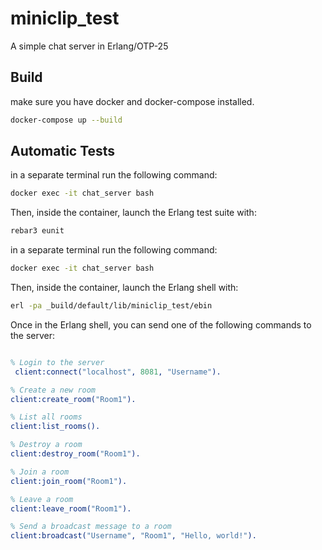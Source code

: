 miniclip_test
=====

A simple chat server in Erlang/OTP-25

Build
-----
make sure you have docker and docker-compose installed.

```bash
docker-compose up --build 
```

Automatic Tests
-----

in a separate terminal run the following command:

```bash
docker exec -it chat_server bash
```
Then, inside the container, launch the Erlang test suite with:

```bash
rebar3 eunit
```


in a separate terminal run the following command:

```bash
docker exec -it chat_server bash
```
Then, inside the container, launch the Erlang shell with:

```bash
erl -pa _build/default/lib/miniclip_test/ebin
```
Once in the Erlang shell, you can send one of the following commands to the server:
 
```erlang

% Login to the server
 client:connect("localhost", 8081, "Username").

% Create a new room
client:create_room("Room1").

% List all rooms
client:list_rooms().

% Destroy a room
client:destroy_room("Room1").

% Join a room
client:join_room("Room1").

% Leave a room
client:leave_room("Room1").

% Send a broadcast message to a room
client:broadcast("Username", "Room1", "Hello, world!").
```